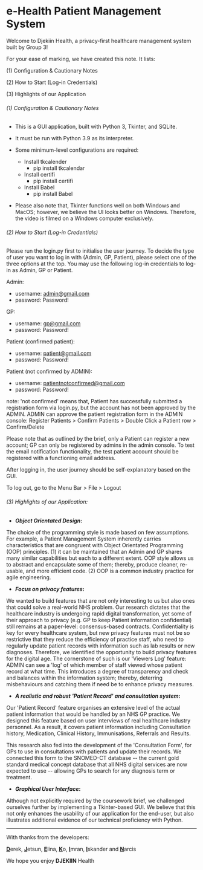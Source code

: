 # e-Health Patient Management System

Welcome to Djekiin Health, a privacy-first healthcare management system built by Group 3!

For your ease of marking, we have created this note. It lists:  

(1) Configuration & Cautionary Notes

(2) How to Start (Log-in Credentials)

(3) Highlights of our Application

###### (1) Configuration & Cautionary Notes

* This is a GUI application, built with Python 3, Tkinter, and SQLite. 
* It must be run with Python 3.9 as its interpreter.

* Some minimum-level configurations are required: 
    * Install tkcalender
      * pip install tkcalendar
    * Install certifi
      * pip install certifi
    * Install Babel
      * pip install Babel
    
* Please also note that, Tkinter functions well on both Windows and MacOS; however, we believe the UI looks better on Windows. Therefore, the video is filmed on a Windows computer exclusively.

###### (2) How to Start (Log-in Credentials)

Please run the login.py first to initialise the user journey. 
To decide the type of user you want to log in with (Admin, GP, Patient), please select one of the three options at the top.
You may use the following log-in credentials to log-in as Admin, GP or Patient.

Admin: 
* username: admin@gmail.com
* password: Password!

GP:
* username: gp@gmail.com
* password: Password!

Patient (confirmed patient):

* username: patient@gmail.com
* password: Password!

Patient (not confirmed by ADMIN):
* username: patientnotconfirmed@gmail.com
* password: Password!


note: 'not confirmed' means that, Patient has successfully submitted a registration form via login.py, but the account has not been approved by the ADMIN. ADMIN can approve the patient registration form in the ADMIN console: Register Patients > Confirm Patients > Double Click a Patient row > Confirm/Delete


Please note that as outlined by the brief, only a Patient can register a new account; GP can only be registered by admins in the admin console.
To test the email notification functionality, the test patient account should be registered with a functioning email address.

After logging in, the user journey should be self-explanatory based on the GUI.

To log out, go to the Menu Bar > File > Logout


###### (3) Highlights of our Application:

* **_Object Orientated Design_:**

The choice of the programming style is made based on few assumptions. For example, a Patient Management System inherently carries characteristics that are congruent with Object Orientated Programming (OOP) principles. (1) it can be maintained that an Admin and GP shares many similar capabilities but each to a different extent. OOP style allows us to abstract and encapsulate some of them; thereby, produce cleaner, re-usable, and more efficient code. (2) OOP is a common industry practice for agile engineering.

* **_Focus on privacy features_:**

We wanted to build features that are not only interesting to us but also ones that could solve a real-world NHS problem. Our research dictates that the healthcare industry is undergoing rapid digital transformation, yet some of their approach to privacy (e.g. GP to keep Patient information confidential) still remains at a paper-level: consensus-based contracts. Confidentiality is key for every healthcare system, but new privacy features must not be so restrictive that they reduce the efficiency of practice staff, who need to regularly update patient records with information such as lab results or new diagnoses. Therefore, we identified the opportunity to build privacy features for the digital age. The cornerstone of such is our 'Viewers Log' feature: ADMIN can see a 'log' of which member of staff viewed whose patient record at what time. This introduces a degree of transparency and check and balances within the information system; thereby, deterring misbehaviours and catching them if need be to enhance privacy measures.

* **_A realistic and robust 'Patient Record' and consultation system_:**

Our 'Patient Record' feature organises an extensive level of the actual patient information that would be handled by an  NHS GP practice. We designed this feature based on user interviews of real healthcare industry personnel. As a result, it covers patient information including Consultation history, Medication, Clinical History, Immunisations, Referrals and Results.

This research also fed into the development of the 'Consultation Form', for GPs to use in consultations with patients and update their records. We connected this form to the SNOMED-CT database -- the current gold standard medical concept database that all NHS digital services are now expected to use  -- allowing GPs to search for any diagnosis term or treatment. 

* **_Graphical User Interface_:**

Although not explicitly required by the coursework brief, we challenged ourselves further by implementing a Tkinter-based GUI. We believe that this not only enhances the usability of our application for the end-user, but also illustrates additional evidence of our technical proficiency with Python.

---
With thanks from the developers:

<ins>**D**</ins>erek, <ins>**J**</ins>etsun, <ins>**E**</ins>lina, <ins>**K**</ins>o, <ins>**I**</ins>mran, <ins>**I**</ins>skander and <ins>**N**</ins>arcis

We hope you enjoy **DJEKIIN** Health




